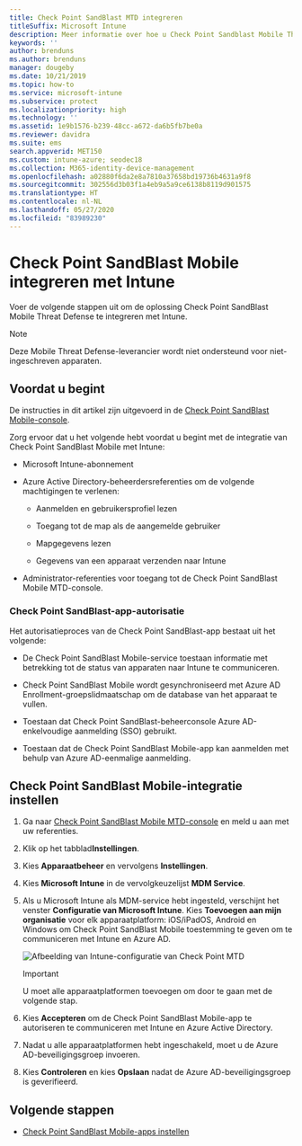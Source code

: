 ```yaml
---
title: Check Point SandBlast MTD integreren
titleSuffix: Microsoft Intune
description: Meer informatie over hoe u Check Point Sandblast Mobile Threat Defense (MTD) instelt met Intune om toegang tot uw bedrijfsbronnen met mobiele apparaten te beheren.
keywords: ''
author: brenduns
ms.author: brenduns
manager: dougeby
ms.date: 10/21/2019
ms.topic: how-to
ms.service: microsoft-intune
ms.subservice: protect
ms.localizationpriority: high
ms.technology: ''
ms.assetid: 1e9b1576-b239-48cc-a672-da6b5fb7be0a
ms.reviewer: davidra
ms.suite: ems
search.appverid: MET150
ms.custom: intune-azure; seodec18
ms.collection: M365-identity-device-management
ms.openlocfilehash: a02880f6da2e8a7810a37658bd19736b4631a9f8
ms.sourcegitcommit: 302556d3b03f1a4eb9a5a9ce6138b8119d901575
ms.translationtype: HT
ms.contentlocale: nl-NL
ms.lasthandoff: 05/27/2020
ms.locfileid: "83989230"
---
```

# <a name="integrate-check-point-sandblast-mobile-with-intune"></a>Check Point SandBlast Mobile integreren met Intune

Voer de volgende stappen uit om de oplossing Check Point SandBlast Mobile Threat Defense te integreren met Intune.

> [!NOTE]
> Deze Mobile Threat Defense-leverancier wordt niet ondersteund voor niet-ingeschreven apparaten.

## <a name="before-you-begin"></a>Voordat u begint

De instructies in dit artikel zijn uitgevoerd in de [Check Point SandBlast Mobile-console](https://intune-4.eu1.locsec.net/). 

Zorg ervoor dat u het volgende hebt voordat u begint met de integratie van Check Point SandBlast Mobile met Intune:

- Microsoft Intune-abonnement

- Azure Active Directory-beheerdersreferenties om de volgende machtigingen te verlenen:

  - Aanmelden en gebruikersprofiel lezen

  - Toegang tot de map als de aangemelde gebruiker

  - Mapgegevens lezen

  - Gegevens van een apparaat verzenden naar Intune

- Administrator-referenties voor toegang tot de Check Point SandBlast Mobile MTD-console.

### <a name="check-point-sandblast-app-authorization"></a>Check Point SandBlast-app-autorisatie

Het autorisatieproces van de Check Point SandBlast-app bestaat uit het volgende:

- De Check Point SandBlast Mobile-service toestaan informatie met betrekking tot de status van apparaten naar Intune te communiceren.

- Check Point SandBlast Mobile wordt gesynchroniseerd met Azure AD Enrollment-groepslidmaatschap om de database van het apparaat te vullen.

- Toestaan dat Check Point SandBlast-beheerconsole Azure AD-enkelvoudige aanmelding (SSO) gebruikt.

- Toestaan dat de Check Point SandBlast Mobile-app kan aanmelden met behulp van Azure AD-eenmalige aanmelding.

## <a name="to-set-up-check-point-sandblast-mobile-integration"></a>Check Point SandBlast Mobile-integratie instellen

1. Ga naar [Check Point SandBlast Mobile MTD-console](https://intune-4.eu1.locsec.net/) en meld u aan met uw referenties.

2. Klik op het tabblad**Instellingen**.

3. Kies **Apparaatbeheer** en vervolgens **Instellingen**.

4. Kies **Microsoft Intune** in de vervolgkeuzelijst **MDM Service**.

5. Als u Microsoft Intune als MDM-service hebt ingesteld, verschijnt het venster **Configuratie van Microsoft Intune**. Kies **Toevoegen aan mijn organisatie** voor elk apparaatplatform: iOS/iPadOS, Android en Windows om Check Point SandBlast Mobile toestemming te geven om te communiceren met Intune en Azure AD.

    ![Afbeelding van Intune-configuratie van Check Point MTD](./media/checkpoint-sandblast-mobile-mtd-connector-integration/checkpoint-MTD-1.PNG)

    > [!IMPORTANT]
    > U moet alle apparaatplatformen toevoegen om door te gaan met de volgende stap.

6. Kies **Accepteren** om de Check Point SandBlast Mobile-app te autoriseren te communiceren met Intune en Azure Active Directory.

7. Nadat u alle apparaatplatformen hebt ingeschakeld, moet u de Azure AD-beveiligingsgroep invoeren.

8. Kies **Controleren** en kies **Opslaan** nadat de Azure AD-beveiligingsgroep is geverifieerd.

## <a name="next-steps"></a>Volgende stappen

- [Check Point SandBlast Mobile-apps instellen](mtd-apps-ios-app-configuration-policy-add-assign.md)
